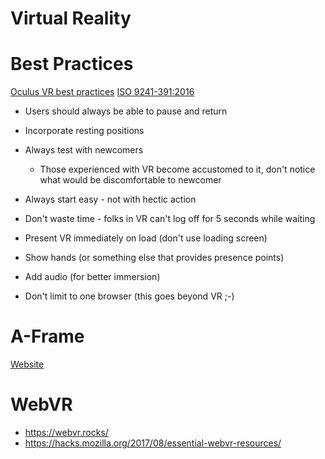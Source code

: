 # Virtual Reality


# Best Practices

[Oculus VR best practices](https://developer.oculus.com/design/latest/concepts/book-bp/?_fb_noscript=1) [ISO 9241-391:2016](https://www.iso.org/standard/56350.html)

- Users should always be able to pause and return
- Incorporate resting positions
- Always test with newcomers
    - Those experienced with VR become accustomed to it, don't notice what would be discomfortable to newcomer

- Always start easy - not with hectic action
- Don't waste time - folks in VR can't log off for 5 seconds while waiting
- Present VR immediately on load (don't use loading screen)
- Show hands (or something else that provides presence points)
- Add audio (for better immersion)
- Don't limit to one browser (this goes beyond VR ;-)


# A-Frame

[Website](https://aframe.io)


# WebVR

- <https://webvr.rocks/>
- <https://hacks.mozilla.org/2017/08/essential-webvr-resources/>
